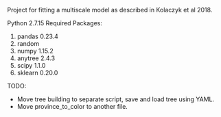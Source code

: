 Project for fitting a multiscale model as described in Kolaczyk et al 2018.

Python 2.7.15
Required Packages:

1. pandas 0.23.4
2. random
3. numpy 1.15.2
4. anytree 2.4.3
5. scipy 1.1.0
6. sklearn 0.20.0


TODO:
* Move tree building to separate script, save and load tree using YAML.
* Move province_to_color to another file.
